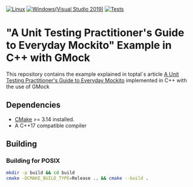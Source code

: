 [![Linux](https://github.com/MarcUbach/GoogleMock-Example/actions/workflows/linux.yml/badge.svg)](https://github.com/MarcUbach/GoogleMock-Example/actions/workflows/linux.yml)
[![Windows(Visual Studio 2019)](https://github.com/MarcUbach/GoogleMock-Example/actions/workflows/windows.yml/badge.svg)](https://github.com/MarcUbach/GoogleMock-Example/actions/workflows/windows.yml)
[![Tests](https://github.com/MarcUbach/GoogleMock-Example/actions/workflows/tests.yml/badge.svg)](https://github.com/MarcUbach/GoogleMock-Example/actions/workflows/tests.yml)

# "A Unit Testing Practitioner's Guide to Everyday Mockito" Example in C++ with GMock

This repository contains the example explained in toptal´s article [A Unit Testing Practitioner's Guide to Everyday Mockito](https://www.toptal.com/java/a-guide-to-everyday-mockito) implemented in C++ with the use of GMock

## Dependencies

- [CMake](https://cmake.org/) >= 3.14 installed. 
- A C++17 compatible compiler

## Building

### Building for POSIX

```bash
mkdir -p build && cd build
cmake -DCMAKE_BUILD_TYPE=Release .. && cmake --build .
```
